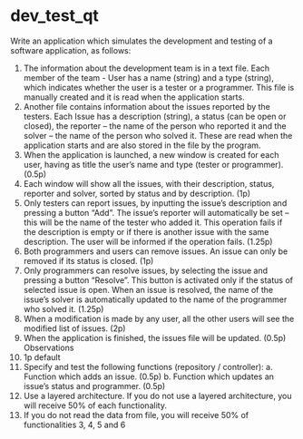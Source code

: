 # dev_test_qt

Write an application which simulates the development and testing of a software application, as follows:
1. The information about the development team is in a text file. Each member of the team - User has a
name (string) and a type (string), which indicates whether the user is a tester or a programmer. This
file is manually created and it is read when the application starts.
2. Another file contains information about the issues reported by the testers. Each Issue has a description
(string), a status (can be open or closed), the reporter – the name of the person who reported it and
the solver – the name of the person who solved it. These are read when the application starts and are
also stored in the file by the program.
3. When the application is launched, a new window is created for each user, having as title the user’s
name and type (tester or programmer). (0.5p)
4. Each window will show all the issues, with their description, status, reporter and solver, sorted by
status and by description. (1p)
5. Only testers can report issues, by inputting the issue’s description and pressing a button “Add”. The
issue’s reporter will automatically be set – this will be the name of the tester who added it. This
operation fails if the description is empty or if there is another issue with the same description. The
user will be informed if the operation fails. (1.25p)
6. Both programmers and users can remove issues. An issue can only be removed if its status is closed.
(1p)
7. Only programmers can resolve issues, by selecting the issue and pressing a button “Resolve”. This
button is activated only if the status of selected issue is open. When an issue is resolved, the name of
the issue’s solver is automatically updated to the name of the programmer who solved it. (1.25p)
8. When a modification is made by any user, all the other users will see the modified list of issues. (2p)
9. When the application is finished, the issues file will be updated. (0.5p)
Observations
1. 1p default
2. Specify and test the following functions (repository / controller):
a. Function which adds an issue. (0.5p)
b. Function which updates an issue’s status and programmer. (0.5p)
3. Use a layered architecture. If you do not use a layered architecture, you will receive 50% of each
functionality.
4. If you do not read the data from file, you will receive 50% of functionalities 3, 4, 5 and 6
